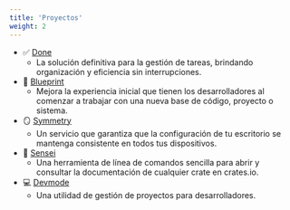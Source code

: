 ```yaml
---
title: 'Proyectos'
weight: 2
---
```


* ✅ [Done](https://done.edfloreshz.dev/)
  * La solución definitiva para la gestión de tareas, brindando organización y eficiencia sin interrupciones.
* 📘 [Blueprint](https://blueprint.edfloreshz.dev/)
  * Mejora la experiencia inicial que tienen los desarrolladores al comenzar a trabajar con una nueva base de código, proyecto o sistema.
* 🪞 [Symmetry](https://github.com/edfloreshz/symmetry)
  * Un servicio que garantiza que la configuración de tu escritorio se mantenga consistente en todos tus dispositivos.
* 🏯 [Sensei](https://sensei.edfloreshz.dev/)
  * Una herramienta de línea de comandos sencilla para abrir y consultar la documentación de cualquier crate en crates.io.
* 💻 [Devmode](https://github.com/edfloreshz/devmode#readme)
  * Una utilidad de gestión de proyectos para desarrolladores.
